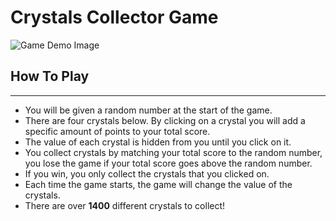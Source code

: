 # Crystals Collector Game

![Game Demo Image](https://trentdavis78.github.io/unit-4-game/assets/images/demo.jpg "Word Guess Game - Football Edition")

## How To Play
---
* You will be given a random number at the start of the game.
* There are four crystals below. By clicking on a crystal you will add a specific amount of points to your total score.
* The value of each crystal is hidden from you until you click on it.
* You collect crystals by matching your total score to the random number, you lose the game if your total score goes above the random number.
* If you win, you only collect the crystals that you clicked on.
* Each time the game starts, the game will change the value of the crystals.
* There are over **1400** different crystals to collect!